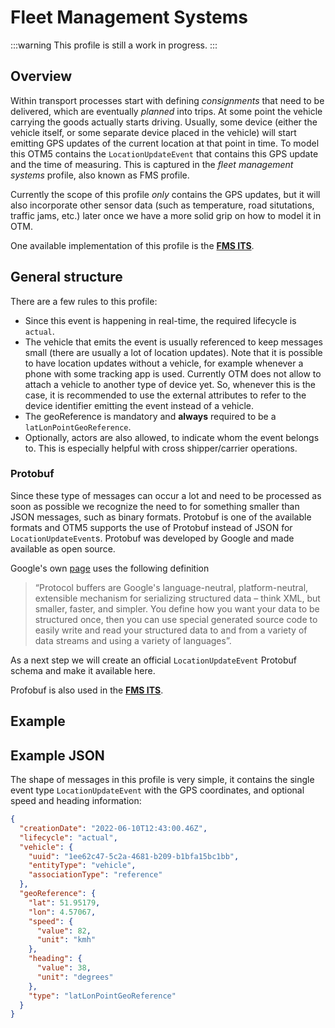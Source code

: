 Fleet Management Systems
================================

:::warning
This profile is still a work in progress.
:::

Overview
--------

Within transport processes start with defining _consignments_ that need to be
delivered, which are eventually _planned_ into trips. At some point the vehicle
carrying the goods actually starts driving. Usually, some device (either the
vehicle itself, or some separate device placed in the vehicle) will start
emitting GPS updates of the current location at that point in time. To model
this OTM5 contains the `LocationUpdateEvent` that contains this GPS update and
the time of measuring. This is captured in the _fleet management systems_
profile, also known as FMS profile.

Currently the scope of this profile _only_ contains the GPS updates, but it will
also incorporate other sensor data (such as temperature, road situtations,
traffic jams, etc.) later once we have a more solid grip on how to model it in
OTM.

One available implementation of this profile is the **[FMS ITS](fms_its_implementation.md)**.

General structure
-----------------

There are a few rules to this profile:
* Since this event is happening in real-time, the required lifecycle is
  `actual`.
* The vehicle that emits the event is usually referenced to keep messages small
  (there are usually a lot of location updates). Note that it is possible to
  have location updates without a vehicle, for example whenever a phone with
  some tracking app is used. Currently OTM does not allow to attach a vehicle to
  another type of device yet. So, whenever this is the case, it is recommended
  to use the external attributes to refer to the device identifier emitting the
  event instead of a vehicle.
* The geoReference is mandatory and **always** required to be a
  `latLonPointGeoReference`.
* Optionally, actors are also allowed, to indicate whom the event belongs to.
  This is especially helpful with cross shipper/carrier operations.

### Protobuf


Since these type of messages can occur a lot and need to be processed as soon as
possible we recognize the need to for something smaller than JSON messages, such
as binary formats. Protobuf is one of the available formats and OTM5 supports
the use of Protobuf instead of JSON for `LocationUpdateEvent`s. Protobuf was
developed by Google and made available as open source.

Google's own [page](https://developers.google.com/protocol-buffers/) uses the
following definition

> “Protocol buffers are Google's language-neutral, platform-neutral, extensible
> mechanism for serializing structured data – think XML, but smaller, faster,
> and simpler. You define how you want your data to be structured once, then you
> can use special generated source code to easily write and read your structured
> data to and from a variety of data streams and using a variety of languages”.

As a next step we will create an official `LocationUpdateEvent` Protobuf schema
and make it available here.

Profobuf is also used in the **[FMS ITS](fms_it.md)**.

Example
-------

Example JSON
--------
The shape of messages in this profile is very simple, it contains the single
event type `LocationUpdateEvent` with the GPS coordinates, and optional speed
and heading information:

```json
{
  "creationDate": "2022-06-10T12:43:00.46Z",
  "lifecycle": "actual",
  "vehicle": {
    "uuid": "1ee62c47-5c2a-4681-b209-b1bfa15bc1bb",
    "entityType": "vehicle",
    "associationType": "reference"
  },
  "geoReference": {
    "lat": 51.95179,
    "lon": 4.57067,
    "speed": {
      "value": 82,
      "unit": "kmh"
    },
    "heading": {
      "value": 38,
      "unit": "degrees"
    },
    "type": "latLonPointGeoReference"
  }
}
```